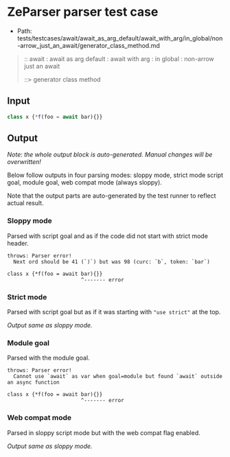 # ZeParser parser test case

- Path: tests/testcases/await/await_as_arg_default/await_with_arg/in_global/non-arrow_just_an_await/generator_class_method.md

> :: await : await as arg default : await with arg : in global : non-arrow just an await
>
> ::> generator class method

## Input

`````js
class x {*f(foo = await bar){}}
`````

## Output

_Note: the whole output block is auto-generated. Manual changes will be overwritten!_

Below follow outputs in four parsing modes: sloppy mode, strict mode script goal, module goal, web compat mode (always sloppy).

Note that the output parts are auto-generated by the test runner to reflect actual result.

### Sloppy mode

Parsed with script goal and as if the code did not start with strict mode header.

`````
throws: Parser error!
  Next ord should be 41 (`)`) but was 98 (curc: `b`, token: `bar`)

class x {*f(foo = await bar){}}
                        ^------- error
`````

### Strict mode

Parsed with script goal but as if it was starting with `"use strict"` at the top.

_Output same as sloppy mode._

### Module goal

Parsed with the module goal.

`````
throws: Parser error!
  Cannot use `await` as var when goal=module but found `await` outside an async function

class x {*f(foo = await bar){}}
                        ^------- error
`````


### Web compat mode

Parsed in sloppy script mode but with the web compat flag enabled.

_Output same as sloppy mode._
